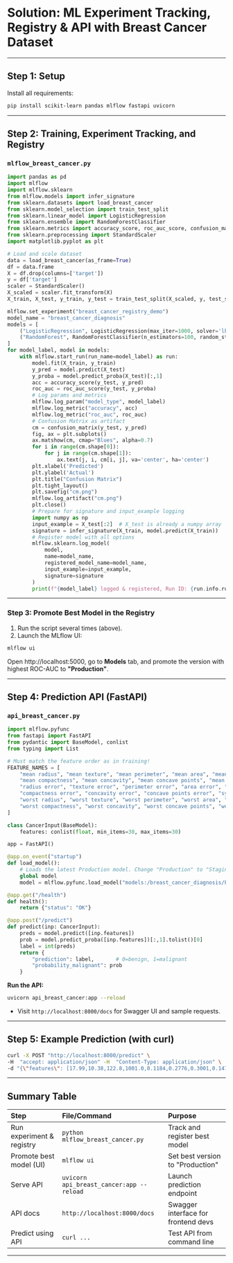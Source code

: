 # Solution: ML Experiment Tracking, Registry \& API with Breast Cancer Dataset


***

## **Step 1: Setup**

Install all requirements:

```bash
pip install scikit-learn pandas mlflow fastapi uvicorn
```


***

## **Step 2: Training, Experiment Tracking, and Registry**

### `mlflow_breast_cancer.py`

```python
import pandas as pd
import mlflow
import mlflow.sklearn
from mlflow.models import infer_signature
from sklearn.datasets import load_breast_cancer
from sklearn.model_selection import train_test_split
from sklearn.linear_model import LogisticRegression
from sklearn.ensemble import RandomForestClassifier
from sklearn.metrics import accuracy_score, roc_auc_score, confusion_matrix
from sklearn.preprocessing import StandardScaler
import matplotlib.pyplot as plt

# Load and scale dataset
data = load_breast_cancer(as_frame=True)
df = data.frame
X = df.drop(columns=['target'])
y = df['target']
scaler = StandardScaler()
X_scaled = scaler.fit_transform(X)
X_train, X_test, y_train, y_test = train_test_split(X_scaled, y, test_size=0.3, random_state=42)

mlflow.set_experiment("breast_cancer_registry_demo")
model_name = "breast_cancer_diagnosis"
models = [
    ("LogisticRegression", LogisticRegression(max_iter=1000, solver='lbfgs')),
    ("RandomForest", RandomForestClassifier(n_estimators=100, random_state=42))
]
for model_label, model in models:
    with mlflow.start_run(run_name=model_label) as run:
        model.fit(X_train, y_train)
        y_pred = model.predict(X_test)
        y_proba = model.predict_proba(X_test)[:,1]
        acc = accuracy_score(y_test, y_pred)
        roc_auc = roc_auc_score(y_test, y_proba)
        # Log params and metrics
        mlflow.log_param("model_type", model_label)
        mlflow.log_metric("accuracy", acc)
        mlflow.log_metric("roc_auc", roc_auc)
        # Confusion Matrix as artifact
        cm = confusion_matrix(y_test, y_pred)
        fig, ax = plt.subplots()
        ax.matshow(cm, cmap="Blues", alpha=0.7)
        for i in range(cm.shape[0]):
            for j in range(cm.shape[1]):
                ax.text(j, i, cm[i, j], va='center', ha='center')
        plt.xlabel('Predicted')
        plt.ylabel('Actual')
        plt.title("Confusion Matrix")
        plt.tight_layout()
        plt.savefig("cm.png")
        mlflow.log_artifact("cm.png")
        plt.close()
        # Prepare for signature and input_example logging
        import numpy as np
        input_example = X_test[:2]  # X_test is already a numpy array
        signature = infer_signature(X_train, model.predict(X_train))
        # Register model with all options
        mlflow.sklearn.log_model(
            model,
            name=model_name,
            registered_model_name=model_name,
            input_example=input_example,
            signature=signature
        )
        print(f"{model_label} logged & registered, Run ID: {run.info.run_id}")
```


***

### **Step 3: Promote Best Model in the Registry**

1. Run the script several times (above).
2. Launch the MLflow UI:

```bash
mlflow ui
```

Open http://localhost:5000, go to **Models** tab, and promote the version with highest ROC-AUC to **"Production"**.

***

## **Step 4: Prediction API (FastAPI)**

### `api_breast_cancer.py`

```python
import mlflow.pyfunc
from fastapi import FastAPI
from pydantic import BaseModel, conlist
from typing import List

# Must match the feature order as in training!
FEATURE_NAMES = [
    "mean radius", "mean texture", "mean perimeter", "mean area", "mean smoothness",
    "mean compactness", "mean concavity", "mean concave points", "mean symmetry", "mean fractal dimension",
    "radius error", "texture error", "perimeter error", "area error", "smoothness error",
    "compactness error", "concavity error", "concave points error", "symmetry error", "fractal dimension error",
    "worst radius", "worst texture", "worst perimeter", "worst area", "worst smoothness",
    "worst compactness", "worst concavity", "worst concave points", "worst symmetry", "worst fractal dimension"
]

class CancerInput(BaseModel):
    features: conlist(float, min_items=30, max_items=30)

app = FastAPI()

@app.on_event("startup")
def load_model():
    # Loads the latest Production model. Change "Production" to "Staging" if needed.
    global model
    model = mlflow.pyfunc.load_model("models:/breast_cancer_diagnosis/Production")

@app.get("/health")
def health():
    return {"status": "OK"}

@app.post("/predict")
def predict(inp: CancerInput):
    preds = model.predict([inp.features])
    prob = model.predict_proba([inp.features])[:,1].tolist()[0]
    label = int(preds)
    return {
        "prediction": label,       # 0=benign, 1=malignant
        "probability_malignant": prob
    }
```

**Run the API:**

```bash
uvicorn api_breast_cancer:app --reload
```

- Visit `http://localhost:8000/docs` for Swagger UI and sample requests.

***

## **Step 5: Example Prediction (with curl)**

```bash
curl -X POST "http://localhost:8000/predict" \
-H  "accept: application/json" -H  "Content-Type: application/json" \
-d "{\"features\": [17.99,10.38,122.8,1001.0,0.1184,0.2776,0.3001,0.1471,0.2419,0.07871,1.095,0.9053,8.589,153.4,0.006399,0.04904,0.05373,0.01587,0.03003,0.006193,25.38,17.33,184.6,2019.0,0.1622,0.6656,0.7119,0.2654,0.4601,0.1189]}"
```


***

## **Summary Table**

| Step | File/Command | Purpose |
| :-- | :-- | :-- |
| Run experiment \& registry | `python mlflow_breast_cancer.py` | Track and register best model |
| Promote best model (UI) | `mlflow ui` | Set best version to "Production" |
| Serve API | `uvicorn api_breast_cancer:app --reload` | Launch prediction endpoint |
| API docs | `http://localhost:8000/docs` | Swagger interface for frontend devs |
| Predict using API | `curl ...` | Test API from command line |


***
